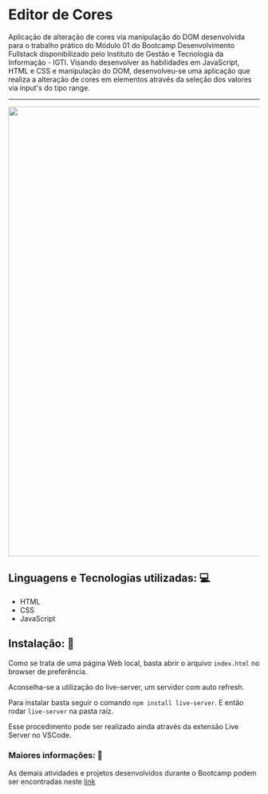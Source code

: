 # Editor de Cores

Aplicação de alteração de cores via manipulação do DOM desenvolvida para o trabalho prático do Módulo 01 do Bootcamp Desenvolvimento Fullstack disponibilizado pelo Instituto de Gestão e Tecnologia da Informação - IGTI. Visando desenvolver as habilidades em JavaScript, HTML e CSS e manipulação do DOM, desenvolveu-se uma aplicação que realiza a alteração de cores em elementos através da seleção dos valores via input's do tipo range.

<hr>

<p align="center">
  <img width="900px" src=""/>
</p>

## Linguagens e Tecnologias utilizadas: :computer:

<ul>
  <li> HTML </li>
  <li> CSS </li>
  <li> JavaScript </li>
</ul>

## Instalação: :rocket:

Como se trata de uma página Web local, basta abrir o arquivo `index.html` no browser de preferência.

Aconselha-se a utilização do live-server, um servidor com auto refresh.

Para instalar basta seguir o comando `npm install live-server`. E então rodar `live-server` na pasta raíz.

Esse procedimento pode ser realizado ainda através da extensão Live Server no VSCode.

### Maiores informações: :pencil:

As demais atividades e projetos desenvolvidos durante o Bootcamp podem ser encontradas neste <a href="https://github.com/sabrinaconceicao/bootcamp-fullstack-igti">link</a>
